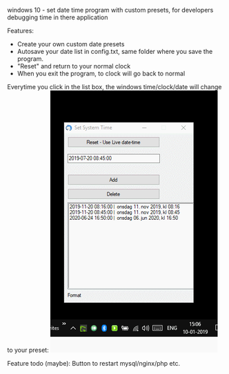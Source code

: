 
windows 10 - set date time program with custom presets, for developers debugging time in there application

Features:
- Create your own custom date presets
- Autosave your date list in config.txt, same folder where you save the program.
- "Reset" and return to your normal clock
- When you exit the program, to clock will go back to normal

Everytime you click in the list box, the windows time/clock/date will change to your preset: 
![alt text](https://raw.githubusercontent.com/martinandersen3d/windows_set_date_time_program_with_presets/master/GIF.gif)


Feature todo (maybe):
Button to restart mysql/nginx/php etc.
